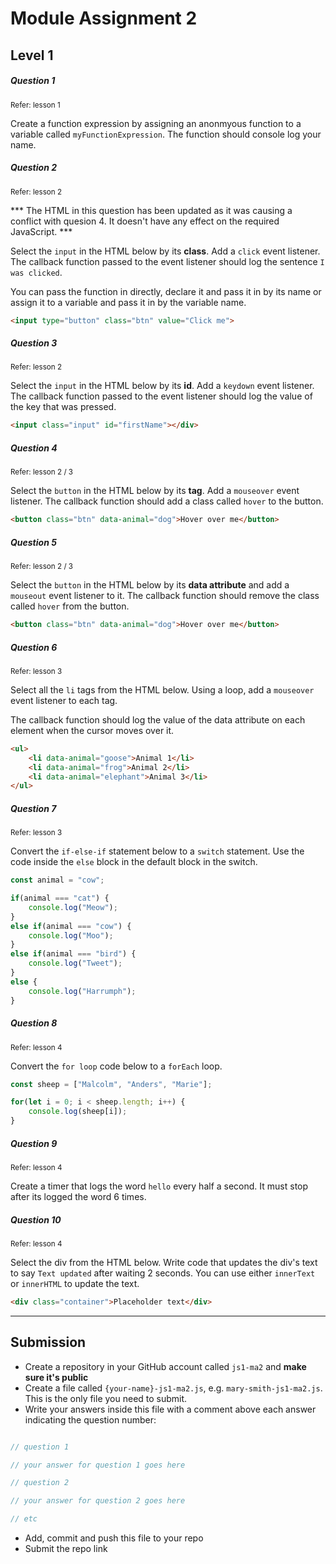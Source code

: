 # Module Assignment 2

## Level 1

<h5 class="question">Question 1</h5>
<small>Refer: lesson 1</small>

Create a function expression by assigning an anonmyous function to a variable called `myFunctionExpression`. The function should console log your name. 


<h5 class="question">Question 2</h5>
<small>Refer: lesson 2</small>

*** The HTML in this question has been updated as it was causing a conflict with quesion 4. It doesn't have any effect on the required JavaScript. ***

Select the `input` in the HTML below by its **class**. Add a `click` event listener. The callback function passed to the event listener should log the sentence `I was clicked`.

You can pass the function in directly, declare it and pass it in by its name or assign it to a variable and pass it in by the variable name.

```html
<input type="button" class="btn" value="Click me">
```

<h5 class="question">Question 3</h5>
<small>Refer: lesson 2</small>

Select the `input` in the HTML below by its **id**. Add a `keydown` event listener. The callback function passed to the event listener should log the value of the key that was pressed.

```html
<input class="input" id="firstName"></div>
```


<h5 class="question">Question 4</h5>
<small>Refer: lesson 2 / 3</small>

Select the `button` in the HTML below by its **tag**. Add a `mouseover` event listener. The callback function should add a class called `hover` to the button.

```html
<button class="btn" data-animal="dog">Hover over me</button>
```

<h5 class="question">Question 5</h5>
<small>Refer: lesson 2 / 3 </small>

Select the `button` in the HTML below by its **data attribute** and add a `mouseout` event listener to it. The callback function should remove the class called `hover` from the button.

```html
<button class="btn" data-animal="dog">Hover over me</button>
```

<h5 class="question">Question 6</h5>
<small>Refer: lesson 3 </small>

Select all the `li` tags from the HTML below. Using a loop, add a `mouseover` event listener to each tag.

The callback function should log the value of the data attribute on each element when the cursor moves over it.

```html
<ul>
    <li data-animal="goose">Animal 1</li>
    <li data-animal="frog">Animal 2</li>
    <li data-animal="elephant">Animal 3</li>
</ul>
```


<h5 class="question">Question 7</h5>
<small>Refer: lesson 3</small>

Convert the `if-else-if` statement below to a `switch` statement. Use the code inside the `else` block in the default block in the switch.

```js
const animal = "cow";

if(animal === "cat") {
    console.log("Meow");
}
else if(animal === "cow") {
    console.log("Moo");
}
else if(animal === "bird") {
    console.log("Tweet");
}
else {
    console.log("Harrumph");
}
```


<h5 class="question">Question 8</h5>
<small>Refer: lesson 4 </small>

Convert the `for loop` code below to a `forEach` loop.

```js
const sheep = ["Malcolm", "Anders", "Marie"];

for(let i = 0; i < sheep.length; i++) {
    console.log(sheep[i]);
}
```

<h5 class="question">Question 9</h5>
<small>Refer: lesson 4 </small>

Create a timer that logs the word `hello` every half a second. It must stop after its logged the word 6 times. 


<h5 class="question">Question 10</h5>
<small>Refer: lesson 4 </small>

Select the div from the HTML below. Write code that updates the div's text to say `Text updated` after waiting 2 seconds. You can use either `innerText` or `innerHTML` to update the text.

```html
<div class="container">Placeholder text</div>
```

---

## Submission

- Create a repository in your GitHub account called `js1-ma2` and __make sure it's public__
- Create a file called `{your-name}-js1-ma2.js`, e.g. `mary-smith-js1-ma2.js`. This is the only file you need to submit.
- Write your answers inside this file with a comment above each answer indicating the question number:


```js

// question 1

// your answer for question 1 goes here

// question 2

// your answer for question 2 goes here

// etc

```

- Add, commit and push this file to your repo
- Submit the repo link


